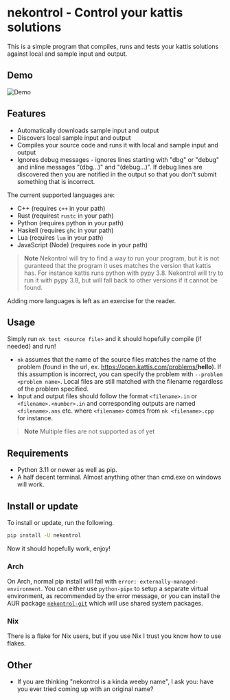 # nekontrol - Control your kattis solutions

This is a simple program that compiles, runs and tests your kattis solutions
against local and sample input and output.

## Demo

![Demo](https://raw.githubusercontent.com/Quaqqer/nekontrol/main/res/demo.svg)

## Features

- Automatically downloads sample input and output
- Discovers local sample input and output
- Compiles your source code and runs it with local and sample input and output
- Ignores debug messages - ignores lines starting with "dbg" or "debug" and
  inline messages "(dbg...)" and "(debug...)". If debug lines are discovered
  then you are notified in the output so that you don't submit something that is
  incorrect.

The current supported languages are:

- C++ (requires `c++` in your path)
- Rust (requirest `rustc` in your path)
- Python (requires python in your path)
- Haskell (requires `ghc` in your path)
- Lua (requires `lua` in your path)
- JavaScript (Node) (requires `node` in your path)

> **Note**
> Nekontrol will try to find a way to run your program, but it is not guranteed
> that the program it uses matches the version that kattis has. For instance
> kattis runs python with pypy 3.8. Nekontrol will try to run it with pypy 3.8,
> but will fall back to other versions if it cannot be found.

Adding more languages is left as an exercise for the reader.

## Usage

Simply run `nk test <source file>` and it should hopefully compile (if needed)
and run!

- `nk` assumes that the name of the source files matches the name of the
  problem (found in the url, ex. https://open.kattis.com/problems/<b>hello</b>).
  If this assumption is incorrect, you can specify the problem with
  `--problem <problem name>`. Local files are still matched with the filename
  regardless of the problem specified.
- Input and output files should follow the format `<filename>.in` or
  `<filename>.<number>.in` and corresponding outputs are named `<filename>.ans`
  etc. where `<filename>` comes from `nk <filename>.cpp` for instance.

> **Note**
> Multiple files are not supported as of yet

## Requirements

- Python 3.11 or newer as well as pip.
- A half decent terminal. Almost anything other than cmd.exe on windows will
  work.

## Install or update

To install or update, run the following.

```sh
pip install -U nekontrol
```

Now it should hopefully work, enjoy!

### Arch

On Arch, normal pip install will fail with `error:
externally-managed-environment`. You can either use `python-pipx` to setup a
separate virtual environment, as recommended by the error message, or you can
install the AUR package
[`nekontrol-git`](https://aur.archlinux.org/packages/nekontrol-git) which will
use shared system packages.

### Nix

There is a flake for Nix users, but if you use Nix I trust you know how to use
flakes.

## Other

- If you are thinking "nekontrol is a kinda weeby name", I ask you: have you
  ever tried coming up with an original name?
